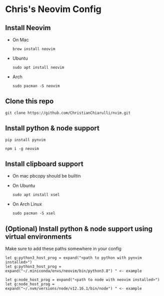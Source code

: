 # Chris's Neovim Config

## Install Neovim

- On Mac
    ```
    brew install neovim
    ```

- Ubuntu

    ```
    sudo apt install neovim
    ```
- Arch

    ```
    sudo pacman -S neovim
    ```

## Clone this repo 

```
git clone https://github.com/ChristianChiarulli/nvim.git
```

## Install python & node support

```
pip install pynvim
```

```
npm i -g neovim
```

## Install clipboard support

- On mac pbcopy should be builtin

- On Ubuntu

    ```
    sudo apt install xsel
    ```

- On Arch Linux

    ```
    sudo pacman -S xsel
    ```

## (Optional) Install python & node support using virtual environments

Make sure to add these paths somewhere in your config

```
let g:python3_host_prog = expand("<path to python with pynvim installed>")
let g:python3_host_prog = expand("~/.miniconda/envs/neovim/bin/python3.8") " <- example

let g:node_host_prog = expand("<path to node with neovim installed>")
let g:node_host_prog = expand("~/.nvm/versions/node/v12.16.1/bin/node") " <- example 
```
